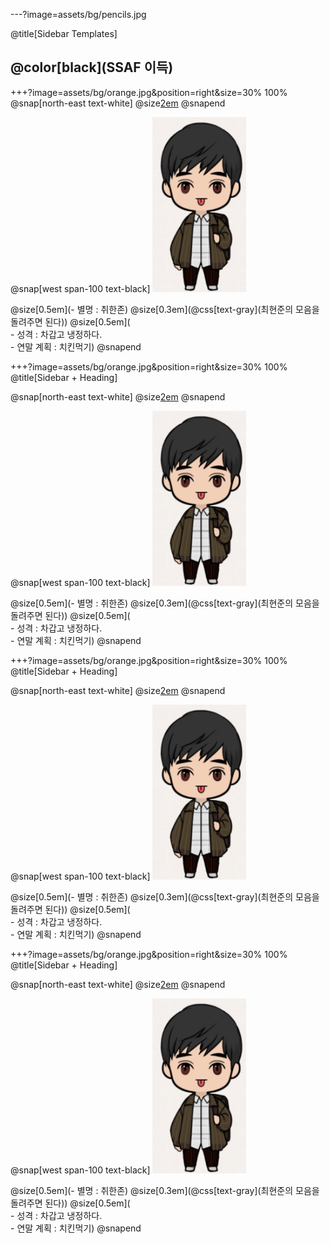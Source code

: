 ---?image=assets/bg/pencils.jpg
      
@title[Sidebar Templates]

## @color[black](SSAF 이득)
      
+++?image=assets/bg/orange.jpg&position=right&size=30% 100%
@snap[north-east text-white]
@size[2em](최현준)
@snapend


@snap[west span-100 text-black]
<img src="assets/images/heunjun.png" width="150" height="280"> <br>

 @size[0.5em](- 별명 : 취한존)
 @size[0.3em](@css[text-gray](최현준의 모음을 돌려주면 된다))
 @size[0.5em](<br>- 성격 : 차갑고 냉정하다.<br>- 연말 계획 : 치킨먹기)
@snapend


+++?image=assets/bg/orange.jpg&position=right&size=30% 100%
@title[Sidebar + Heading]

@snap[north-east text-white]
@size[2em](최현준)
@snapend


@snap[west span-100 text-black]
<img src="assets/images/heunjun.png" width="150" height="280"> <br>

 @size[0.5em](- 별명 : 취한존)
 @size[0.3em](@css[text-gray](최현준의 모음을 돌려주면 된다))
 @size[0.5em](<br>- 성격 : 차갑고 냉정하다.<br>- 연말 계획 : 치킨먹기)
@snapend

+++?image=assets/bg/orange.jpg&position=right&size=30% 100%
@title[Sidebar + Heading]

@snap[north-east text-white]
@size[2em](최현준)
@snapend


@snap[west span-100 text-black]
<img src="assets/images/heunjun.png" width="150" height="280"> <br>

 @size[0.5em](- 별명 : 취한존)
 @size[0.3em](@css[text-gray](최현준의 모음을 돌려주면 된다))
 @size[0.5em](<br>- 성격 : 차갑고 냉정하다.<br>- 연말 계획 : 치킨먹기)
@snapend

+++?image=assets/bg/orange.jpg&position=right&size=30% 100%
@title[Sidebar + Heading]

@snap[north-east text-white]
@size[2em](최현준)
@snapend


@snap[west span-100 text-black]
<img src="assets/images/heunjun.png" width="150" height="280"> <br>

 @size[0.5em](- 별명 : 취한존)
 @size[0.3em](@css[text-gray](최현준의 모음을 돌려주면 된다))
 @size[0.5em](<br>- 성격 : 차갑고 냉정하다.<br>- 연말 계획 : 치킨먹기)
@snapend
